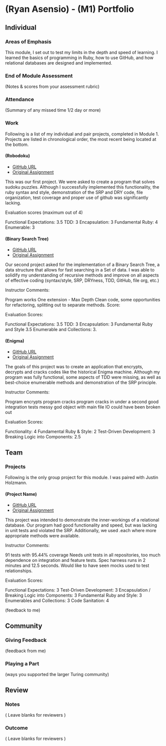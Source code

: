 # (Ryan Asensio) - (M1) Portfolio

## Individual

### Areas of Emphasis

This module, I set out to test my limits in the depth and speed of learning.
I learned the basics of programming in Ruby, how to use GitHub, and how
relational databases are designed and implemented.

### End of Module Assessment

(Notes & scores from your assessment rubric)

### Attendance

(Summary of any missed time 1/2 day or more)

### Work

Following is a list of my individual and pair projects, completed in Module 1.
Projects are listed in chronological order, the most recent being located at the
bottom.

#### (Robodoku)

* [GitHub URL](https://github.com/rasensio1/Robodoku.git)
* [Original Assignment](https://github.com/turingschool/challenges/blob/master/robodoku.markdown)

This was our first project. We were asked to create a program that solves
sudoku puzzles. Although I successfully implemented this functionality, the
ruby syntax and style, demonstration of the SRP and DRY code, file organization,
test coverage and proper use of github was significantly lacking.


Evaluation scores (maximum out of 4)

Functional Expectations: 3.5
TDD: 3
Encapsulation: 3
Fundamental Ruby: 4
Enumerable: 3

#### (Binary Search Tree)

* [GitHub URL](https://github.com/rasensio1/Binary_search_tree)
* [Original Assignment](https://github.com/turingschool/data_structures_and_algorithms/tree/master/binary_trees)

Our second project asked for the implementation of a Binary Search Tree, a data
structure that allows for fast searching in a Set of data. I was able to
solidify my understanding of recursive methods and improve on all aspects of
effective coding (syntax/style, SRP, DRYness, TDD, GitHub, file org, etc.)

Instructor Comments:

Program works
One extension - Max Depth
Clean code, some opportunities for refactoring, splitting out to separate methods.
Score:

Evaluation Scores:

Functional Expectations: 3.5
TDD: 3
Encapsulation: 3
Fundamental Ruby and Style 3.5
Enumerable and Collections: 3.

#### (Enigma)

* [GitHub URL](https://github.com/rasensio1/Enigma.git)
* [Original Assignment](http://tutorials.jumpstartlab.com/projects/enigma.html)

The goals of this project was to create an application that encrypts, decrypts
and cracks codes like the historical Enigma machine. Although my program was
fully functional, some aspects of TDD were missing, as well as best-choice
enumerable methods and demonstration of the SRP principle.

Instructor Comments:

Program encrypts
program cracks
program cracks in under a second
good integration tests
messy god object with main
file IO could have been broken out

Evaluation Scores:

Functionality: 4
Fundamental Ruby & Style: 2
Test-Driven Development: 3
Breaking Logic into Components: 2.5


## Team

### Projects

Following is the only group project for this module. I was paired with Justin
Holzmann.

#### (Project Name)

* [GitHub URL](https://github.com/philmphoenix/sales_engine_pivot.git)
* [Original Assignment](http://tutorials.jumpstartlab.com/projects/sales_engine.html)

This project was intended to demonstrate the inner-workings of a relational
database. Our program had good functionality and speed, but was lacking in unit
tests and violated the SRP. Additionally, we used .each where more
appropriate methods were available.

Instructor Comments:

91 tests with 95.44% coverage
Needs unit tests in all repositories, too much dependence on integration and feature tests.
Spec harness runs in 2 minutes and 12.5 seconds.
Would like to have seen mocks used to test relationships.

Evaluation Scores:

Functional Expectations: 3
Test-Driven Development: 3
Encapsulation / Breaking Logic into Components: 3
Fundamental Ruby and Style: 3
Enumerables and Collections: 3
Code Sanitation: 4

(feedback to me)

## Community

### Giving Feedback

(feedback from me)

### Playing a Part

(ways you supported the larger Turing community)

## Review

### Notes

( Leave blanks for reviewers )

### Outcome

( Leave blanks for reviewers )
